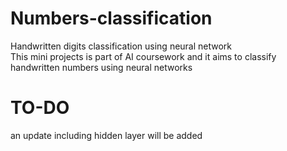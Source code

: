 # Numbers-classification
Handwritten digits classification using neural network <br/>
This mini projects is part of AI coursework and it aims to classify handwritten numbers using neural networks <br/>
# TO-DO
an update including hidden layer will be added
